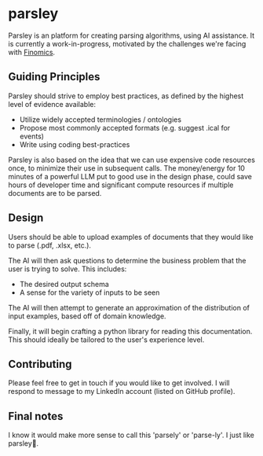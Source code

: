 # parsley

Parsley is an platform for creating parsing algorithms, using AI assistance. It is currently a work-in-progress, motivated by the challenges we're facing with [Finomics](https://finomics.app).

## Guiding Principles

Parsley should strive to employ best practices, as defined by the highest level of evidence available:

- Utilize widely accepted terminologies / ontologies
- Propose most commonly accepted formats (e.g. suggest .ical for events)
- Write using coding best-practices

Parsley is also based on the idea that we can use expensive code resources once, to minimize their use in subsequent calls. The money/energy for 10 minutes of a powerful LLM put to good use in the design phase, could save hours of developer time and significant compute resources if multiple documents are to be parsed.

## Design

Users should be able to upload examples of documents that they would like to parse (.pdf, .xlsx, etc.).

The AI will then ask questions to determine the business problem that the user is trying to solve. This includes:

- The desired output schema
- A sense for the variety of inputs to be seen

The AI will then attempt to generate an approximation of the distribution of input examples, based off of domain knowledge.

Finally, it will begin crafting a python library for reading this documentation. This should ideally be tailored to the user's experience level.

## Contributing

Please feel free to get in touch if you would like to get involved. I will respond to message to my LinkedIn account (listed on GitHub profile).

## Final notes

I know it would make more sense to call this 'parsely' or 'parse-ly'. I just like parsley🌿.